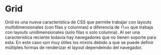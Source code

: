 # Grid

Grid es una nueva característica de CSS que permite trabajar con layouts multidimensionales (con filas y columnas) a diferencia de `flex` que trabaja con layouts unidimensionales (solo filas o solo columna). Al ser una característica reciente todavía hay navegadores que no tienen soporte para esta. En este caso son muy útiles los mixins debido a que se puede definir múltiples formas de renderizar el layout dependeindo del navegador.
